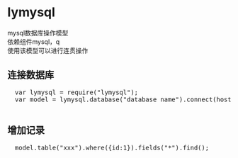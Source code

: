 # lymysql
  mysql数据库操作模型<br />
  依赖组件mysql，q<br />
  使用该模型可以进行连贯操作<br />

## 连接数据库
  <pre>
  var lymysql = require("lymysql");
  var model = lymysql.database("database name").connect(host,user,pwd,port);
  </pre>
  
## 增加记录
  <pre>
  model.table("xxx").where({id:1}).fields("*").find();
  </pre>
